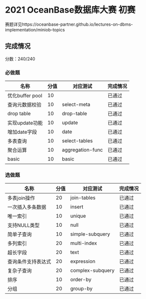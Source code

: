 # 2021 OceanBase数据库大赛 初赛

赛题详见https://oceanbase-partner.github.io/lectures-on-dbms-implementation/miniob-topics

## 完成情况

分数：240/240

### 必做题
| 名称 | 分值 | 对应测试 | 完成情况 |
| ---- | -- | ---- | -------------|
| 优化buffer pool | 10 |  | 已通过 |
| 查询元数据校验 | 10 | select-meta | 已通过 |
| drop table | 10 | drop-table | 已通过|
| 实现update功能 | 10 | update | 已通过 |
| 增加date字段 | 10 | date | 已通过 |
| 多表查询  | 10 | select-tables | 已通过 |
| 聚合运算 | 10 | aggregation-func | 已通过 |
| basic   | 10 | basic | 已通过|

### 选做题
| 名称 | 分值 | 对应测试 | 完成情况 |
| ---- | -- | ---- | -------------|
| 多表join操作       | 20   | join-tables | 已通过 |
| 一次插入多条数据   | 10   | insert | 已通过 |
| 唯一索引           | 10   | unique | 已通过 |
| 支持NULL类型       | 10   | null | 已通过 |
| 简单子查询         | 10   |simple-subquery  | 已通过 |
| 多列索引           | 20   | multi-index | 已通过 |
| 超长字段           | 20   | text | 已通过 |
| 查询条件支持表达式 | 20   | expression |已通过 |
| 复杂子查询         | 20   | complex-subquery |已通过  |
| 排序               | 10   | order-by | 已通过 |
| 分组               | 20   | group-by | 已通过 |
